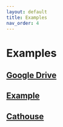 ```yaml
---
layout: default
title: Examples
nav_order: 4
---
```

# Examples

## [Google Drive](./google-drive)
## [Example](./example)
## [Cathouse](./cathouse)